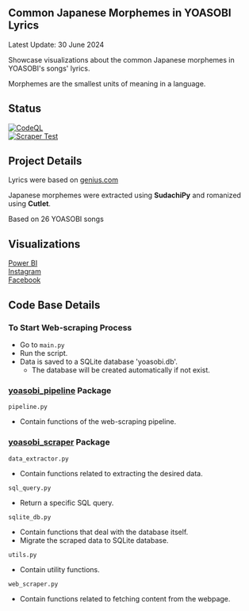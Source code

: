 ## Common Japanese Morphemes in YOASOBI Lyrics
Latest Update: 30 June 2024

Showcase visualizations about the common Japanese morphemes in YOASOBI's songs' lyrics.

Morphemes are the smallest units of meaning in a language.

## Status
[![CodeQL](https://github.com/sakan811/Common-Japanese-Words-in-YOASOBI-Lyrics/actions/workflows/codeql.yml/badge.svg?branch=master)](https://github.com/sakan811/Common-Japanese-Words-in-YOASOBI-Lyrics/actions/workflows/codeql.yml)    
[![Scraper Test](https://github.com/sakan811/Common-Japanese-Words-in-YOASOBI-Lyrics/actions/workflows/scraper-test.yml/badge.svg)](https://github.com/sakan811/Common-Japanese-Words-in-YOASOBI-Lyrics/actions/workflows/scraper-test.yml)

## Project Details
Lyrics were based on [genius.com](https://genius.com/artists/Yoasobi)

Japanese morphemes were extracted using **SudachiPy** and romanized using **Cutlet**.

Based on 26 YOASOBI songs

## Visualizations
[Power BI](https://app.powerbi.com/view?r=eyJrIjoiMTljZjdmN2MtMTk2NC00N2M5LTkxNGMtN2NhZDhlNmU4YmUzIiwidCI6ImZlMzViMTA3LTdjMmYtNGNjMy1hZDYzLTA2NTY0MzcyMDg3OCIsImMiOjEwfQ%3D%3D)    
[Instagram](https://www.instagram.com/p/C79n7lEhY-O/?utm_source=ig_web_copy_link&igsh=MzRlODBiNWFlZA==)  
[Facebook](https://www.facebook.com/photo/?fbid=122156667290120872&set=pcb.122156667518120872)

## Code Base Details
### To Start Web-scraping Process
- Go to ```main.py```
- Run the script.
- Data is saved to a SQLite database 'yoasobi.db'.
  - The database will be created automatically if not exist. 

### [yoasobi_pipeline](yoasobi_pipeline) Package 
```pipeline.py```
- Contain functions of the web-scraping pipeline.

### [yoasobi_scraper](yoasobi_pipeline%2Fyoasobi_scraper) Package
```data_extractor.py```
- Contain functions related to extracting the desired data.

```sql_query.py```
- Return a specific SQL query.

```sqlite_db.py```
- Contain functions that deal with the database itself.
- Migrate the scraped data to SQLite database.

```utils.py```
- Contain utility functions.

```web_scraper.py```
- Contain functions related to fetching content from the webpage.


